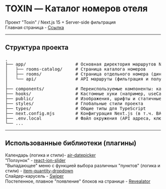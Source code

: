 # TOXIN — Каталог номеров отеля
Проект "Toxin" / Next.js 15 + Server-side фильтрация  
Главная страница - <a href="https://toxin-eight.vercel.app">Ссылка</a><br>
____

## Структура проекта
<pre>
.
├── app/                   # Основная директория маршрутов Next.js (страницы, layout и т.п.)
│   ├── rooms-catalog/     # Страница каталога номеров
│   ├── rooms/             # Страница отдельного номера (динамический маршрут [id])
│   └── api/               # API маршруты (фильтрация и получение номера по ID)
│
├── components/            # Переиспользуемые компоненты: карточки, формы, хедеры, футеры
├── hooks/                 # Кастомные хуки (например, useCallendar)
├── public/                # Изображения, шрифты и статичные ассеты
├── styles/                # Глобальные стили проекта
├── types/                 # Общие типы для TypeScript
├── next.config.mjs        # Конфигурация Next.js (в т.ч. BASE_API_URL)
├── .env.local             # Файл окружения (API адреса, ключи)
└── ...
</pre>
____

## Использованные библиотеки (плагины)
Календарь (логика и стили)- <a href="https://github.com/t1m0n/air-datepicker">air-datepicker</a><br>
"Ползунок" - <a href="https://github.com/gipyeong-lee/react-ion-slider">react-ion-slider</a><br>
"Выпадающее" меню с функцией выбора различных "пунктов" (логика и стили) - <a href="https://github.com/reservamos/item-quantity-dropdown">item-quantity-dropdown</a><br>
Слайдер-карусель - <a href="https://v8.swiperjs.com/react">Swiper</a><br>
Постепенное, плавное "появление" блоков на странице - <a href="https://github.com/QODIO/revealator">Revealator</a><br>


